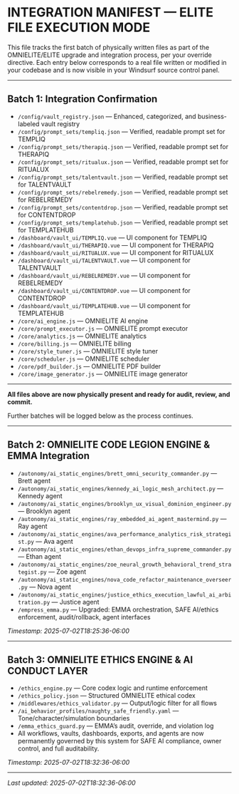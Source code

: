# INTEGRATION MANIFEST — ELITE FILE EXECUTION MODE

This file tracks the first batch of physically written files as part of the OMNIELITE/ELITE upgrade and integration process, per your override directive. Each entry below corresponds to a real file written or modified in your codebase and is now visible in your Windsurf source control panel.

---

## Batch 1: Integration Confirmation

- `/config/vault_registry.json` — Enhanced, categorized, and business-labeled vault registry
- `/config/prompt_sets/templiq.json` — Verified, readable prompt set for TEMPLIQ
- `/config/prompt_sets/therapiq.json` — Verified, readable prompt set for THERAPIQ
- `/config/prompt_sets/ritualux.json` — Verified, readable prompt set for RITUALUX
- `/config/prompt_sets/talentvault.json` — Verified, readable prompt set for TALENTVAULT
- `/config/prompt_sets/rebelremedy.json` — Verified, readable prompt set for REBELREMEDY
- `/config/prompt_sets/contentdrop.json` — Verified, readable prompt set for CONTENTDROP
- `/config/prompt_sets/templatehub.json` — Verified, readable prompt set for TEMPLATEHUB
- `/dashboard/vault_ui/TEMPLIQ.vue` — UI component for TEMPLIQ
- `/dashboard/vault_ui/THERAPIQ.vue` — UI component for THERAPIQ
- `/dashboard/vault_ui/RITUALUX.vue` — UI component for RITUALUX
- `/dashboard/vault_ui/TALENTVAULT.vue` — UI component for TALENTVAULT
- `/dashboard/vault_ui/REBELREMEDY.vue` — UI component for REBELREMEDY
- `/dashboard/vault_ui/CONTENTDROP.vue` — UI component for CONTENTDROP
- `/dashboard/vault_ui/TEMPLATEHUB.vue` — UI component for TEMPLATEHUB
- `/core/ai_engine.js` — OMNIELITE AI engine
- `/core/prompt_executor.js` — OMNIELITE prompt executor
- `/core/analytics.js` — OMNIELITE analytics
- `/core/billing.js` — OMNIELITE billing
- `/core/style_tuner.js` — OMNIELITE style tuner
- `/core/scheduler.js` — OMNIELITE scheduler
- `/core/pdf_builder.js` — OMNIELITE PDF builder
- `/core/image_generator.js` — OMNIELITE image generator

---

**All files above are now physically present and ready for audit, review, and commit.**

Further batches will be logged below as the process continues.

---

## Batch 2: OMNIELITE CODE LEGION ENGINE & EMMA Integration
- `/autonomy/ai_static_engines/brett_omni_security_commander.py` — Brett agent
- `/autonomy/ai_static_engines/kennedy_ai_logic_mesh_architect.py` — Kennedy agent
- `/autonomy/ai_static_engines/brooklyn_ux_visual_dominion_engineer.py` — Brooklyn agent
- `/autonomy/ai_static_engines/ray_embedded_ai_agent_mastermind.py` — Ray agent
- `/autonomy/ai_static_engines/ava_performance_analytics_risk_strategist.py` — Ava agent
- `/autonomy/ai_static_engines/ethan_devops_infra_supreme_commander.py` — Ethan agent
- `/autonomy/ai_static_engines/zoe_neural_growth_behavioral_trend_strategist.py` — Zoe agent
- `/autonomy/ai_static_engines/nova_code_refactor_maintenance_overseer.py` — Nova agent
- `/autonomy/ai_static_engines/justice_ethics_execution_lawful_ai_arbitration.py` — Justice agent
- `/empress_emma.py` — Upgraded: EMMA orchestration, SAFE AI/ethics enforcement, audit/rollback, agent interfaces

_Timestamp: 2025-07-02T18:25:36-06:00_

---

## Batch 3: OMNIELITE ETHICS ENGINE & AI CONDUCT LAYER
- `/ethics_engine.py` — Core codex logic and runtime enforcement
- `/ethics_policy.json` — Structured OMNIELITE ethical codex
- `/middlewares/ethics_validator.py` — Output/logic filter for all flows
- `/ai_behavior_profiles/naughty_safe_friendly.yaml` — Tone/character/simulation boundaries
- `/emma_ethics_guard.py` — EMMA’s audit, override, and violation log
- All workflows, vaults, dashboards, exports, and agents are now permanently governed by this system for SAFE AI compliance, owner control, and full auditability.

_Timestamp: 2025-07-02T18:32:36-06:00_

---

_Last updated: 2025-07-02T18:32:36-06:00_
